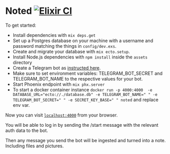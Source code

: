 # Noted [![Elixir CI](https://github.com/m13m/noted/actions/workflows/elixir.yml/badge.svg?branch=main)](https://github.com/m13m/noted/actions/workflows/elixir.yml)

To get started:

  * Install dependencies with `mix deps.get`
  * Set up a Postgres database on your machine with a username and password matching the things in `config/dev.exs`.
  * Create and migrate your database with `mix ecto.setup`.
  * Install Node.js dependencies with `npm install` inside the `assets` directory
  * Create a Telegram bot as [instructed here](https://core.telegram.org/bots#6-botfather).
  * Make sure to set environment variables: TELEGRAM_BOT_SECRET and TELEGRAM_BOT_NAME to the respective values for your bot.
  * Start Phoenix endpoint with `mix phx.server`
  * To start a docker container instance `docker run -p 4000:4000  -e DATABASE_URL="ecto://./database.db" -e TELEGRAM_BOT_NAME=" " -e TELEGRAM_BOT_SECRET=" " -e SECRET_KEY_BASE=" " noted` and replace env var.

Now you can visit [`localhost:4000`](http://localhost:4000) from your browser.

You will be able to log in by sending the /start message with the relevant auth data to the bot.

Then any message you send the bot will be ingested and turned into a note. Including files and pictures.

